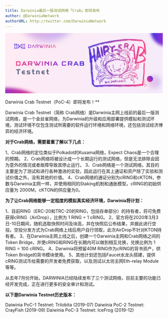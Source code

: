 ```yaml
---
title: Darwinia最后一版测试网络「Crab」即将发布
author: @DarwiniaNetwork
authorURL: http://twitter.com/DarwiniaNetwork
---
```


![](assets/doc19-1.png)

Darwinia Crab Testnet（PoC-4）即将发布！**

Darwinia Crab Testnet（简称 Crab网络）是Darwinia主网上线前的最后一版测试网络，是一个金丝雀网络，为Darwinia的升级和应用部署提供模拟和测试环境，测试环境不仅包含测试所需要的软件运行环境和网络环境，还包括测试经济博弈的经济环境。

<!--truncate-->

**对于Crab网络，需要着重了解以下几点：**

1、Crab网络的定位类似于Polkadot的Kusama网络，Expect Chaos是一个合理的预期。
2、Crab网络将被设计成一个长期运行的测试网络，但是无法排除会因为意外的情况或者故障导致其停止运行。
3、Crab网络是一个测试网络，其目的主要是为了测试和进行各种激进的实验，因此运行在其上通证和资产除了实验和测试价值之外，没有其他的价值。
4、Crab网络的通证分别为cRING和cKTON，参数与Darwinia主网一样，并使用相同的Staking机制和通胀模型。cRING的初始供应量为 2000M，cKTON的供应量为0。

**为了让Crab网络能够一定程度的模拟真实经济环境，Darwinia将计划：**

1、目前RING（ERC-20和TRC-20的RING，包括存单部分）的持有者，将可免费获得cRING（AirDrop），比例为 1 RING = 1 cRING。
2、官方将在2020年3月3日-10日期间，随机选取快照时间及块高，并在快照后公布结果，并据此进行空投。空投分发方式为Crab网络上线后用户自行领取，此次AirDrop不针对KTON持有者。
3、在Darwinia主网上线之后，创建一个Darwinia主网和Crab网络之间的Token Bridge，并使cRING和RING在长期内可以做到相互兑换，兑换比例为 1 RING = 100 cRING。
4、Darwinia将预留40M RING作为cRING的背书资产，供Token Bridge的背书模块使用。
5、其他计划还包括Faucet水龙头搭建，提供cRING测试币给需要的开发者免费获取，以及测试以太坊主网Eth-relay Module等等。

从去年7月份开始，DARWINIA已经陆续发布了三个测试网络，目前主要的功能已经开发完成，正在进行更多的安全审计和测试。

**以下是Darwinia Testnet历史版本：**

Daiwinia PoC-1 Testnet: Trilobita (2019-07)
Daiwinia PoC-2 Testnet: CrayFish (2019-09)
Daiwinia PoC-3 Testnet: IceFrog (2019-12)